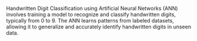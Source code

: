Handwritten Digit Classification using Artificial Neural Networks (ANN) involves training a model to recognize and classify handwritten digits, typically from 0 to 9. The ANN learns patterns from labeled datasets, allowing it to generalize and accurately identify handwritten digits in unseen data.

